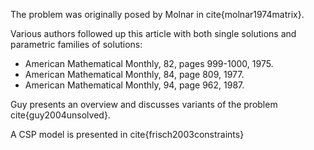The problem was originally posed by Molnar in cite{molnar1974matrix}.


Various authors followed up this article with both single solutions and
parametric families of solutions:

* American Mathematical Monthly, 82, pages 999-1000, 1975.
* American Mathematical Monthly, 84, page 809, 1977.
* American Mathematical Monthly, 94, page 962, 1987.

Guy presents an overview and discusses variants of the problem cite{guy2004unsolved}.


A CSP model is presented in cite{frisch2003constraints}
